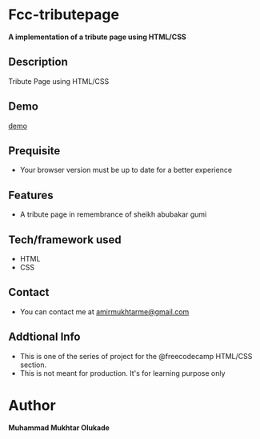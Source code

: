 # Fcc-tributepage
**A implementation of a tribute page using HTML/CSS**

## Description
 Tribute Page using HTML/CSS

## Demo
 [demo](https://rawcdn.githack.com/Amir9eng/fcc-tributepage/346d366d11f515515dc7bf480250becfd3f8c837/index.html)
 
 ## Prequisite
- Your browser version must be up to date for a better experience

## Features
-  A tribute page in remembrance of sheikh abubakar gumi
 
 ## Tech/framework used
- HTML
- CSS

## Contact
- You can contact me at  <amirmukhtarme@gmail.com>

## Addtional Info
- This is one of the series of project for the @freecodecamp HTML/CSS section. 
- This is not meant for production. It's for learning purpose only 

# Author
**Muhammad Mukhtar Olukade**
